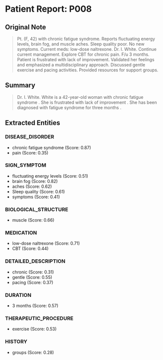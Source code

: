 # Patient Report: P008

## Original Note

> Pt. (F, 42) with chronic fatigue syndrome. Reports fluctuating energy levels, brain fog, and muscle aches. Sleep quality poor. No new symptoms. Current meds: low-dose naltrexone. Dr. I. White. Continue current management. Explore CBT for chronic pain. F/u 3 months. Patient is frustrated with lack of improvement. Validated her feelings and emphasized a multidisciplinary approach. Discussed gentle exercise and pacing activities. Provided resources for support groups.

## Summary

>  Dr. I. White. White is a 42-year-old woman with chronic fatigue syndrome . She is frustrated with lack of improvement . She has been diagnosed with fatigue syndrome for three months .

## Extracted Entities

### DISEASE_DISORDER

- chronic fatigue syndrome (Score: 0.87)
- pain (Score: 0.35)

### SIGN_SYMPTOM

- fluctuating energy levels (Score: 0.51)
- brain fog (Score: 0.82)
- aches (Score: 0.62)
- Sleep quality (Score: 0.61)
- symptoms (Score: 0.41)

### BIOLOGICAL_STRUCTURE

- muscle (Score: 0.66)

### MEDICATION

- low-dose naltrexone (Score: 0.71)
- CBT (Score: 0.44)

### DETAILED_DESCRIPTION

- chronic (Score: 0.31)
- gentle (Score: 0.55)
- pacing (Score: 0.37)

### DURATION

- 3 months (Score: 0.57)

### THERAPEUTIC_PROCEDURE

- exercise (Score: 0.53)

### HISTORY

- groups (Score: 0.28)

